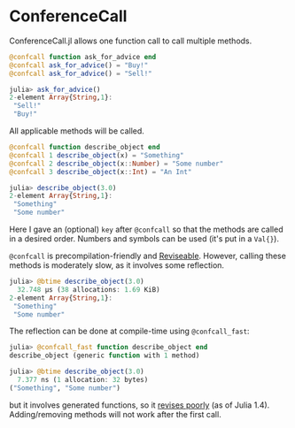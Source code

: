 # ConferenceCall

ConferenceCall.jl allows one function call to call multiple methods.

```julia
@confcall function ask_for_advice end
@confcall ask_for_advice() = "Buy!"
@confcall ask_for_advice() = "Sell!"

julia> ask_for_advice()
2-element Array{String,1}:
 "Sell!"
 "Buy!" 
```

All applicable methods will be called.

```julia
@confcall function describe_object end
@confcall 1 describe_object(x) = "Something"
@confcall 2 describe_object(x::Number) = "Some number"
@confcall 3 describe_object(x::Int) = "An Int"

julia> describe_object(3.0)
2-element Array{String,1}:
 "Something"  
 "Some number"
```

Here I gave an (optional) `key` after `@confcall` so that the methods are called in
a desired order. Numbers and symbols can be used (it's put in a `Val{}`). 

`@confcall` is precompilation-friendly and
[Reviseable](https://github.com/timholy/Revise.jl). However, calling these methods
is moderately slow, as it involves some reflection.

```julia
julia> @btime describe_object(3.0)
  32.748 μs (38 allocations: 1.69 KiB)
2-element Array{String,1}:
 "Something"  
 "Some number"
```

The reflection can be done at compile-time using `@confcall_fast`:

```julia
julia> @confcall_fast function describe_object end
describe_object (generic function with 1 method)

julia> @btime describe_object(3.0)
  7.377 ns (1 allocation: 32 bytes)
("Something", "Some number")
````

but it involves generated functions, so it [revises poorly](https://github.com/jrevels/Cassette.jl/issues/6) (as of Julia 1.4). Adding/removing methods will not work after the
first call.